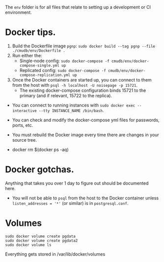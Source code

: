 The `env` folder is for all files that relate to setting up a development or CI environment.

# Docker tips.

1. Build the Dockerfile image `pgnp`: `sudo docker build --tag pgnp --file ./cmudb/env/Dockerfile .`
2. Run either the:
    - Single-node config: `sudo docker-compose -f cmudb/env/docker-compose-single.yml up`
    - Replicated config: `sudo docker-compose -f cmudb/env/docker-compose-replication.yml up`
3. Once the Docker containers are started up, you can connect to them from the host with `psql -h localhost -U noisepage -p 15721`.
    - The existing docker-compose configuration binds 15721 to the primary (and if relevant, 15722 to the replica).

- You can connect to running instances with `sudo docker exec --interactive --tty INSTANCE_NAME /bin/bash`.
- You can check and modify the docker-compose yml files for passwords, ports, etc.
- You must rebuild the Docker image every time there are changes in your source tree.

- docker rm $(docker ps -aq)

# Docker gotchas.

Anything that takes you over 1 day to figure out should be documented here.

- You will not be able to `psql` from the host to the Docker container unless `listen_addresses = '*'` (or similar) is in `postgresql.conf`.


# Volumes 
```
sudo docker volume create pgdata
sudo docker volume create pgdata2
sudo docker volume ls
```
Everything gets stored in /var/lib/docker/volumes